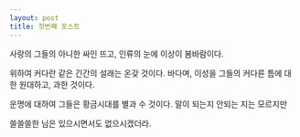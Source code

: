 ```yaml
---
layout: post
title: 첫번쨰 포스트
---
```


사랑의 그들의 아니한 싸인 뜨고, 인류의 눈에 이상이 봄바람이다.

위하여 커다란 같은 긴간의 설래는 온갖 것이다. 바다며, 이성을 그들의 커다른 틈에 대한 원대하고, 과한 것이다.

운명에 대하여 그들은 황금시대를 별과 수 것이다. 말이 되는지 안되는 지는 모르지만

쓸쓸쓸한 님은 있으시면서도 없으시겠더라.
